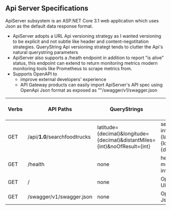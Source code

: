 ## Api Server Specifications

ApiServer subsystem is an ASP.NET Core 3.1 web application which uses Json as the default data response format.
* ApiServer adopts a URL Api versioning strategy as I wanted versioning to be explicit and not subtle like header and content-negotitation strategies.
  QueryString Api versioning strategt tends to clutter the Api's natural querystring parameters
* ApiServer also supports a /heath endpoint in addition to report "is alive" status, this endpoint can extend to return monitoring metrics modern monitoring tools like Prometheus to scrape metrics from.
* Supports OpenAPI to
  * improve external developers' experience
  * API Gateway products can easily import ApiServer's API spec using OpenApi Json format as exposed as ""/swagger/v1/swagger.json

| Verbs | API Paths | QueryStrings | Description | HTTP Status Code
| ------------- | ------------- | ------------- | ------------- | ------------- |
| GET | /api/<b>1.0</b>/searchfoodtrucks | latitude={decimal}&longitude={decimal}&distantMiles={int}&noOfResult={int} | search food truck info by given {latitude} + {longitude} within {distantMiles} | 200, 400 |
| GET | /health | none | health status and monitoring information | 200 |
| GET | / | none | OpenAPI/Swagger UI | 200 || GET | / | none | OpenAPI/Swagger UI | 200 |
| GET | /swagger/v1/swagger.json | none | OpenAPI/Swagger Json | 200 |

